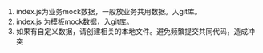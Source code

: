 1. index.js为业务mock数据，一般放业务共用数据。入git库。
2. index.js 为模板mock数据，入git库。
3. 如果有自定义数据，请创建相关的本地文件。避免频繁提交共同代码，造成冲突
